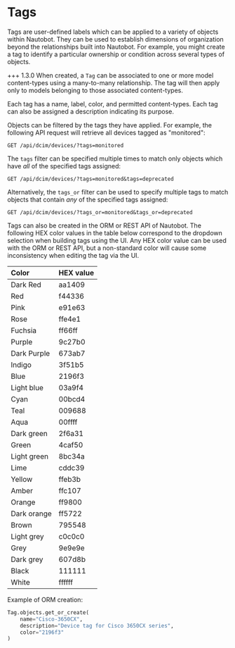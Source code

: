 # Tags

Tags are user-defined labels which can be applied to a variety of objects within Nautobot. They can be used to establish dimensions of organization beyond the relationships built into Nautobot. For example, you might create a tag to identify a particular ownership or condition across several types of objects.

+++ 1.3.0
    When created, a `Tag` can be associated to one or more model content-types using a many-to-many relationship. The tag will then apply only to models belonging to those associated content-types.

Each tag has a name, label, color, and permitted content-types. Each tag can also be assigned a description indicating its purpose.

Objects can be filtered by the tags they have applied. For example, the following API request will retrieve all devices tagged as "monitored":

```no-highlight
GET /api/dcim/devices/?tags=monitored
```

The `tags` filter can be specified multiple times to match only objects which have _all_ of the specified tags assigned:

```no-highlight
GET /api/dcim/devices/?tags=monitored&tags=deprecated
```

Alternatively, the `tags_or` filter can be used to specify multiple tags to match objects that contain _any_ of the specified tags assigned:

```no-highlight
GET /api/dcim/devices/?tags_or=monitored&tags_or=deprecated
```

Tags can also be created in the ORM or REST API of Nautobot. The following HEX color values in the table below correspond to the dropdown selection when building tags using the UI. Any HEX color value can be used with the ORM or REST API, but a non-standard color will cause some inconsistency when editing the tag via the UI.

| Color | HEX value |
| :------------ | :------------ |
| Dark Red | aa1409 |
| Red | f44336 |
| Pink | e91e63 |
| Rose | ffe4e1 |
| Fuchsia | ff66ff |
| Purple | 9c27b0 |
| Dark Purple | 673ab7 |
| Indigo | 3f51b5 |
| Blue | 2196f3 |
| Light blue | 03a9f4 |
| Cyan | 00bcd4 |
| Teal | 009688 |
| Aqua | 00ffff |
| Dark green | 2f6a31 |
| Green | 4caf50 |
| Light green | 8bc34a |
| Lime | cddc39 |
| Yellow | ffeb3b |
| Amber | ffc107 |
| Orange | ff9800 |
| Dark orange | ff5722 |
| Brown | 795548 |
| Light grey | c0c0c0 |
| Grey | 9e9e9e |
| Dark grey | 607d8b |
| Black | 111111 |
| White | ffffff |

Example of ORM creation:

```python
Tag.objects.get_or_create(
    name="Cisco-3650CX",
    description="Device tag for Cisco 3650CX series",
    color="2196f3"
)
```

